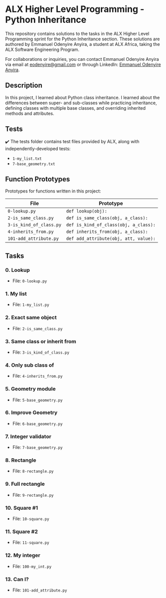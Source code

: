# ALX Higher Level Programming - Python Inheritance

This repository contains solutions to the tasks in the ALX Higher Level Programming sprint for the Python Inheritance section. These solutions are authored by Emmanuel Odenyire Anyira, a student at ALX Africa, taking the ALX Software Engineering Program.

For collaborations or inquiries, you can contact Emmanuel Odenyire Anyira via email at eodenyire@gmail.com or through LinkedIn: [Emmanuel Odenyire Anyira](https://www.linkedin.com/in/emmanuelodenyire/).

## Description

In this project, I learned about Python class inheritance. I learned about the differences between super- and sub-classes while practicing inheritance, defining classes with multiple base classes, and overriding inherited methods and attributes.

## Tests

✔️ The tests folder contains test files provided by ALX, along with independently-developed tests:
- `1-my_list.txt`
- `7-base_geometry.txt`

## Function Prototypes

Prototypes for functions written in this project:

| File               | Prototype                                |
|--------------------|------------------------------------------|
| `0-lookup.py`      | `def lookup(obj):`                       |
| `2-is_same_class.py` | `def is_same_class(obj, a_class):`     |
| `3-is_kind_of_class.py` | `def is_kind_of_class(obj, a_class):` |
| `4-inherits_from.py` | `def inherits_from(obj, a_class):`     |
| `101-add_attribute.py` | `def add_attribute(obj, att, value):` |

## Tasks

### 0. Lookup
- File: `0-lookup.py`

### 1. My list
- File: `1-my_list.py`

### 2. Exact same object
- File: `2-is_same_class.py`

### 3. Same class or inherit from
- File: `3-is_kind_of_class.py`

### 4. Only sub class of
- File: `4-inherits_from.py`

### 5. Geometry module
- File: `5-base_geometry.py`

### 6. Improve Geometry
- File: `6-base_geometry.py`

### 7. Integer validator
- File: `7-base_geometry.py`

### 8. Rectangle
- File: `8-rectangle.py`

### 9. Full rectangle
- File: `9-rectangle.py`

### 10. Square #1
- File: `10-square.py`

### 11. Square #2
- File: `11-square.py`

### 12. My integer
- File: `100-my_int.py`

### 13. Can I?
- File: `101-add_attribute.py`


